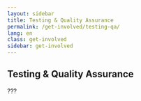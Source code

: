 ```yaml
---
layout: sidebar
title: Testing & Quality Assurance
permalink: /get-involved/testing-qa/
lang: en
class: get-involved
sidebar: get-involved
---
```


## Testing & Quality Assurance

???
